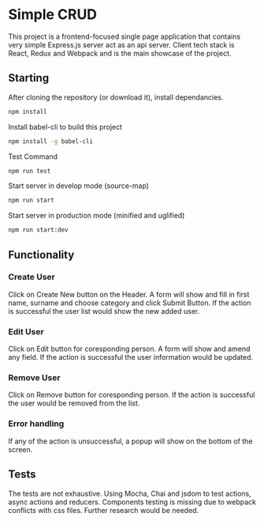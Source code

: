 # Simple CRUD

This project is a frontend-focused single page application that contains very simple Express.js server act as an api server.
Client tech stack is React, Redux and Webpack and is the main showcase of the project.

## Starting

After cloning the repository (or download it), install dependancies.
```bash
npm install
```
Install babel-cli to build this project
```bash
npm install -g babel-cli
```
Test Command
```bash
npm run test
```
Start server in develop mode (source-map)
```bash
npm run start
```
Start server in production mode (minified and uglified)
```bash
npm run start:dev
```

## Functionality

### Create User

Click on Create New button on the Header. A form will show and fill in first name, surname and choose category and click Submit Button.
If the action is successful the user list would show the new added user.

### Edit User

Click on Edit button for coresponding person. A form will show and amend any field.
If the action is successful the user information would be updated.

### Remove User

Click on Remove button for coresponding person.
If the action is successful the user would be removed from the list.

### Error handling

If any of the action is unsuccessful, a popup will show on the bottom of the screen.

## Tests

The tests are not exhaustive. Using Mocha, Chai and jsdom to test actions, async actions and reducers. Components testing is missing due to webpack conflicts with css files. Further research would be needed.
